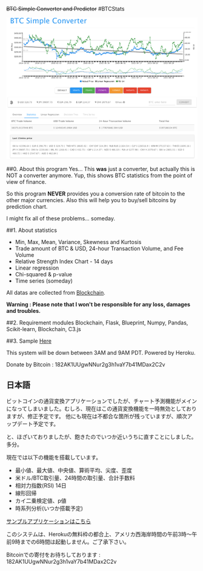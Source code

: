 ~~BTC Simple Converter and Predictor~~
#BTCStats

![](./images/btconv.tiff)

##0. About this program
Yes... This **was** just a converter, but actually this is NOT a converter anymore. Yup, this shows BTC statistics from the point of view of finance.

So this program **NEVER** provides you a conversion rate of bitcoin to the other major currencies. Also this will help you to buy/sell bitcoins by prediction chart.

I might fix all of these problems... someday.

##1. About statistics
- Min, Max, Mean, Variance, Skewness and Kurtosis
- Trade amount of BTC & USD, 24-hour Transaction Volume, and Fee Volume
- Relative Strength Index Chart - 14 days
- Linear regression
- Chi-squared & p-value
- Time series (someday)

All datas are collected from [Blockchain](https://blockchain.info).

**Warning : Please note that I won't be responsible for any loss, damages and troubles.**

##2. Requirement modules
Blockchain, Flask, Blueprint, Numpy, Pandas, Scikit-learn, Blockchain, C3.js

##3. Sample
[Here](https://btcconverter.herokuapp.com)

This system will be down between 3AM and 9AM PDT. Powered by Heroku.

Donate by Bitcoin : 182AK1UUgwNNur2g3h1vaY7b41MDax2C2v


## 日本語
ビットコインの通貨変換アプリケーションでしたが、チャート予測機能がメインになってしまいました。むしろ、現在はこの通貨変換機能を一時無効としておりますが、修正予定です。
他にも現在は不都合な箇所が残っていますが、順次アップデート予定です。

と、ほざいておりましたが、飽きたのでいつか近いうちに直すことにしました。多分。

現在では以下の機能を搭載しています。

- 最小値、最大値、中央値、算術平均、尖度、歪度
- 米ドル/BTC取引量、24時間の取引量、合計手数料
- 相対力指数(RSI) 14日
- 線形回帰
- カイ二乗検定値、p値
- 時系列分析(いつか搭載予定)

[サンプルアプリケーションはこちら](https://btcconverter.herokuapp.com)

このシステムは、Herokuの無料枠の都合上、アメリカ西海岸時間の午前3時〜午前9時までの6時間は起動しません。ご了承下さい。

Bitcoinでの寄付をお待ちしております : 182AK1UUgwNNur2g3h1vaY7b41MDax2C2v
